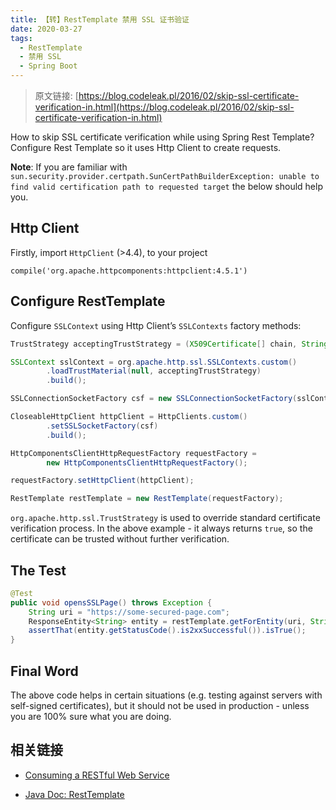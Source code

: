 ```yaml
---
title: 【转】RestTemplate 禁用 SSL 证书验证
date: 2020-03-27
tags:
  - RestTemplate
  - 禁用 SSL
  - Spring Boot
---
```


> 原文链接: [https://blog.codeleak.pl/2016/02/skip-ssl-certificate-verification-in.html](https://blog.codeleak.pl/2016/02/skip-ssl-certificate-verification-in.html)

How to skip SSL certificate verification while using Spring Rest Template? Configure Rest Template so it uses Http Client to create requests.

**Note**: If you are familiar with `sun.security.provider.certpath.SunCertPathBuilderException: unable to find valid certification path to requested target` the below should help you.

<escape><!-- more --></escape>

## Http Client

Firstly, import `HttpClient` (>4.4), to your project

```
compile('org.apache.httpcomponents:httpclient:4.5.1')
```

## Configure RestTemplate

Configure `SSLContext` using Http Client’s `SSLContexts` factory methods:

```java
TrustStrategy acceptingTrustStrategy = (X509Certificate[] chain, String authType) -> true;

SSLContext sslContext = org.apache.http.ssl.SSLContexts.custom()
        .loadTrustMaterial(null, acceptingTrustStrategy)
        .build();

SSLConnectionSocketFactory csf = new SSLConnectionSocketFactory(sslContext);

CloseableHttpClient httpClient = HttpClients.custom()
        .setSSLSocketFactory(csf)
        .build();

HttpComponentsClientHttpRequestFactory requestFactory =
        new HttpComponentsClientHttpRequestFactory();

requestFactory.setHttpClient(httpClient);

RestTemplate restTemplate = new RestTemplate(requestFactory);
```

`org.apache.http.ssl.TrustStrategy` is used to override standard certificate verification process. In the above example - it always returns `true`, so the certificate can be trusted without further verification.

## The Test

```java
@Test
public void opensSSLPage() throws Exception {
    String uri = "https://some-secured-page.com";
    ResponseEntity<String> entity = restTemplate.getForEntity(uri, String.class);
    assertThat(entity.getStatusCode().is2xxSuccessful()).isTrue();
}
```

## Final Word

The above code helps in certain situations (e.g. testing against servers with self-signed certificates), but it should not be used in production - unless you are 100% sure what you are doing.



## 相关链接

- [Consuming a RESTful Web Service](https://spring.io/guides/gs/consuming-rest/)

- [Java Doc: RestTemplate](https://docs.spring.io/spring-framework/docs/current/javadoc-api/org/springframework/web/client/RestTemplate.html)